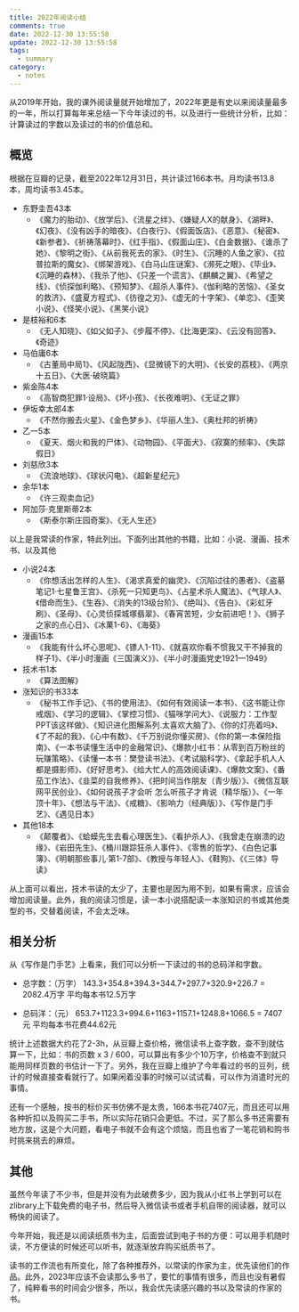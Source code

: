 ```yaml
---
title: 2022年阅读小结
comments: true
date: 2022-12-30 13:55:58
update: 2022-12-30 13:55:58
tags:  
  - summary
category:
  - notes
---
```

从2019年开始，我的课外阅读量就开始增加了，2022年更是有史以来阅读量最多的一年，所以打算每年来总结一下今年读过的书，以及进行一些统计分析，比如：计算读过的字数以及读过的书的价值总和。
## 概览
根据在豆瓣的记录，截至2022年12月31日，共计读过166本书。月均读书13.8本，周均读书3.45本。
- 东野圭吾43本
    - 《魔力的胎动》、《放学后》、《流星之绊》、《嫌疑人X的献身》、《湖畔》、《幻夜》、《没有凶手的暗夜》、《白夜行》、《假面饭店》、《恶意》、《秘密》、《新参者》、《祈祷落幕时》、《红手指》、《假面山庄》、《白金数据》、《谁杀了她》、《黎明之街》、《从前我死去的家》、《时生》、《沉睡的人鱼之家》、《拉普拉斯的魔女》、《绑架游戏》、《白马山庄谜案》、《濒死之眼》、《毕业》、《沉睡的森林》、《我杀了他》、《只差一个谎言》、《麒麟之翼》、《希望之线》、《侦探伽利略》、《预知梦》、《超杀人事件》、《伽利略的苦恼》、《圣女的救济》、《盛夏方程式》、《彷徨之刃》、《虚无的十字架》、《单恋》、《歪笑小说》、《怪笑小说》、《黑笑小说》
- 是枝裕和6本
    - 《无人知晓》、《如父如子》、《步履不停》、《比海更深》、《云没有回答》、《奇迹》
- 马伯庸6本
    - 《古董局中局1》、《风起陇西》、《显微镜下的大明》、《长安的荔枝》、《两京十五日》、《大医·破晓篇》
- 紫金陈4本
    - 《高智商犯罪1·设局》、《坏小孩》、《长夜难明》、《无证之罪》
- 伊坂幸太郎4本
    - 《不然你搬去火星》、《金色梦乡》、《华丽人生》、《奥杜邦的祈祷》
- 乙一5本
    - 《夏天、烟火和我的尸体》、《动物园》、《平面犬》、《寂寞的频率》、《失踪假日》
- 刘慈欣3本
    - 《流浪地球》、《球状闪电》、《超新星纪元》
- 余华1本
    - 《许三观卖血记》
- 阿加莎·克里斯蒂2本
    - 《斯泰尔斯庄园奇案》、《无人生还》

以上是我常读的作家，特此列出。下面列出其他的书籍，比如：小说、漫画、技术书、以及其他
- 小说24本
    - 《你想活出怎样的人生》、《渴求真爱的幽灵》、《沉陷过往的愚者》、《盗墓笔记1·七星鲁王宫》、《杀死一只知更鸟》、《占星术杀人魔法》、《气球人》、《借命而生》、《生吞》、《消失的13级台阶》、《绝叫》、《告白》、《彩虹牙刷》、《圣母》、《心灵侦探城塚翡翠》、《春宵苦短，少女前进吧！》、《狮子之家的点心日》、《冰菓1-6》、《海葵》
- 漫画15本
    - 《我能有什么坏心思呢》、《镖人1-11》、《就喜欢你看不惯我又干不掉我的样子1》、《半小时漫画《三国演义》》、《半小时漫画党史1921—1949》
- 技术书1本
    - 《算法图解》
- 涨知识的书33本
    - 《秘书工作手记》、《书的使用法》、《如何有效阅读一本书》、《这书能让你戒烟》、《学习的逻辑》、《掌控习惯》、《猫咪学问大》、《说服力：工作型PPT该这样做》、《知识进化图解系列.太喜欢大脑了》、《你的灯亮着吗》、《了不起的我》、《心中有数》、《千万别说你懂买房》、《你的第一本保险指南》、《一本书读懂生活中的金融常识》、《爆款小红书：从零到百万粉丝的玩赚策略》、《读懂一本书：樊登读书法》、《考试脑科学》、《拿起手机人人都是摄影师》、《好好思考》、《给大忙人的高效阅读课》、《爆款文案》、《番茄工作法》、《韭菜的自我修养》、《把时间当作朋友（青少版）》、《微信互联网平民创业》、《如何说孩子才会听 怎么听孩子才肯说（精华版）》、《一年顶十年》、《想法与干法》、《戒糖》、《影响力（经典版）》、《写作是门手艺》、《遇见日本》
- 其他18本
    - 《颠覆者》、《蛤蟆先生去看心理医生》、《看护杀人》、《我曾走在崩溃的边缘》、《岩田先生》、《桶川跟踪狂杀人事件》、《零售的哲学》、《白色记事簿》、《明朝那些事儿·第1-7部》、《教授与年轻人》、《鞋狗》、《《三体》导读》

从上面可以看出，技术书读的太少了，主要也是因为用不到，如果有需求，应该会增加阅读量。此外，我的阅读习惯是，读一本小说搭配读一本涨知识的书或其他类型的书，交替着阅读，不会太乏味。

## 相关分析
从《写作是门手艺》上看来，我们可以分析一下读过的书的总码洋和字数。
- 总字数：（万字）
143.3+354.8+394.3+344.7+297.7+320.9+226.7 = 2082.4万字
平均每本书12.5万字

- 总码洋：（元）
653.7+1123.3+994.6+1163+1157.1+1248.8+1066.5 = 7407元
平均每本书花费44.62元

统计上述数据大约花了2-3h，从豆瓣上查价格，微信读书上查字数，查不到就估算一下，比如：书的页数 x 3 / 600，可以算出有多少个10万字，价格查不到就只能用同样页数的书估计一下了。另外，我在豆瓣上维护了今年看过的书的豆列，统计的时候直接查看就行了。如果闲着没事的时候可以试试看，可以作为消遣时光的事情。

还有一个感触，按书的标价买书仿佛不是太贵，166本书花7407元，而且还可以用各种折扣以及购买二手书，所以实际花销只会更低。不过，买了那么多书还需要有地方放，这是个大问题，看电子书就不会有这个烦恼，而且也省了一笔花销和购书时挑来挑去的麻烦。

## 其他
虽然今年读了不少书，但是并没有为此破费多少，因为我从小红书上学到可以在zlibrary上下载免费的电子书，然后导入微信读书或者手机自带的阅读器，就可以畅快的阅读了。

今年开始，我还是以阅读纸质书为主，后面尝试到电子书的方便：可以用手机随时读，不方便读的时候还可以听书，就逐渐放弃购买纸质书了。

读书的工作流也有所变化，除了各种推荐外，以常读的作家为主，优先读他们的作品。此外，2023年应该不会读那么多书了，要忙的事情有很多，而且也没有暑假了，纯粹看书的时间会少很多，所以，我会优先读感兴趣的书以及常读的作家的书。